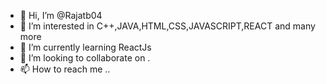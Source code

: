 - 👋 Hi, I’m @Rajatb04
- 👀 I’m interested in C++,JAVA,HTML,CSS,JAVASCRIPT,REACT and many more
- 🌱 I’m currently learning ReactJs
- 💞️ I’m looking to collaborate on .
- 📫 How to reach me ..

<!---
Rajatb04/Rajatb04 is a ✨ special ✨ repository because its `README.md` (this file) appears on your GitHub profile.
You can click the Preview link to take a look at your changes.
--->
